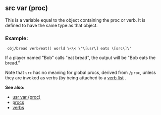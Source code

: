 ## src var (proc)



This is a variable equal to the object containing the proc or
verb. It is defined to have the same type as that object.
### Example:

```
 obj/bread verb/eat() world \<\< \"\[usr\] eats \[src\]\"

```
 

If a player named \"Bob\" calls \"eat bread\", the
output will be \"Bob eats the bread.\" 

Note that `src` has no
meaning for global procs, derived from `/proc`, unless they are invoked
as verbs (by being attached to a [verb list](/ref/atom/var/verbs.md) .

**See also:**
+   [usr var (proc)](/ref/proc/var/src.md) 
+   [procs](/ref/proc.md) 
+   [verbs](/ref/verb.md) 